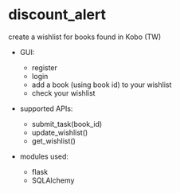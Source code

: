 # discount_alert
create a wishlist for books found in Kobo (TW)

- GUI:
  * register
  * login
  * add a book (using book id) to your wishlist
  * check your wishlist


- supported APIs:
  * submit_task(book_id)
  * update_wishlist()
  * get_wishlist()


- modules used:
  * flask
  * SQLAlchemy




